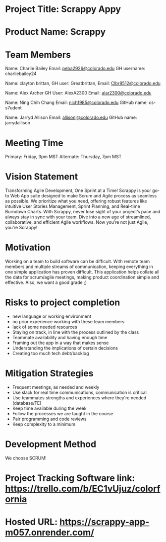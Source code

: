 # Project Title: Scrappy Appy

# Product Name: Scrappy

# Team Members
Name: Charlie Bailey
Email: peba2926@colorado.edu
GH username: charliebailey24

Name: clayton brittan,
GH user: Greatbrittan,
Email: Clbr8512@colorado.edu

Name: Alex Archer
GH User: AlexA2300
Email: alar2300@colorado.edu

Name: Ning Chih Chang 
Email: nich1985@colorado.edu
GitHub name: cs-s7udent

Name: Jarryd Allison
Email: allisonj@colorado.edu
GitHub name: jarrydallison

# Meeting Time
Primary: Friday, 3pm MST
Alternate: Thursday, 7pm MST

# Vision Statement
Transforming Agile Development, One Sprint at a Time! Scrappy is your go-to Web App suite designed to make Scrum and Agile process as seamless as possible. We prioritize what you need, offering robust features like intuitive User Stories Management, Sprint Planning, and Real-time Burndown Charts. With Scrappy, never lose sight of your project’s pace and always stay in sync with your team. Dive into a new age of streamlined, collaborative, and efficient Agile workflows. Now you’re not just Agile, you’re Scrappy!

# Motivation
Working on a team to build software can be difficult. With remote team members and multiple streams of communication, keeping everything in one simple application has proven difficult. This application helps collate all the data for scrum/agile meetings, making product coordination simple and effective. Also, we want a good grade ;)

# Risks to project completion
* new language or working environment
* no prior experience working with these team members
* lack of some needed resources
* Staying on track, in line with the process outlined by the class
* Teammate availability and having enough time
* Framing out the app in a way that makes sense
* Understanding the implications of certain decisions
* Creating too much tech debt/backlog

# Mitigation Strategies
* Frequent meetings, as needed and weekly
* Use slack for real time communications, communication is critical
* Use teammates strengths and experiences where they're needed (database/FE)
* Keep time available during the week
* Follow the processes we are taught in the course
* Pair programming and code reviews
* Keep complexity to a minimum

# Development Method
We choose SCRUM!

# Project Tracking Software link: https://trello.com/b/EC1vUjuz/colorfornia

# Hosted URL: https://scrappy-app-m057.onrender.com/
